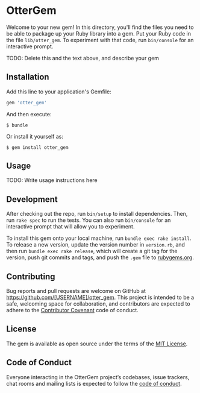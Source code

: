 # OtterGem

Welcome to your new gem! In this directory, you'll find the files you need to be able to package up your Ruby library into a gem. Put your Ruby code in the file `lib/otter_gem`. To experiment with that code, run `bin/console` for an interactive prompt.

TODO: Delete this and the text above, and describe your gem

## Installation

Add this line to your application's Gemfile:

```ruby
gem 'otter_gem'
```

And then execute:

    $ bundle

Or install it yourself as:

    $ gem install otter_gem

## Usage

TODO: Write usage instructions here

## Development

After checking out the repo, run `bin/setup` to install dependencies. Then, run `rake spec` to run the tests. You can also run `bin/console` for an interactive prompt that will allow you to experiment.

To install this gem onto your local machine, run `bundle exec rake install`. To release a new version, update the version number in `version.rb`, and then run `bundle exec rake release`, which will create a git tag for the version, push git commits and tags, and push the `.gem` file to [rubygems.org](https://rubygems.org).

## Contributing

Bug reports and pull requests are welcome on GitHub at https://github.com/[USERNAME]/otter_gem. This project is intended to be a safe, welcoming space for collaboration, and contributors are expected to adhere to the [Contributor Covenant](http://contributor-covenant.org) code of conduct.

## License

The gem is available as open source under the terms of the [MIT License](https://opensource.org/licenses/MIT).

## Code of Conduct

Everyone interacting in the OtterGem project’s codebases, issue trackers, chat rooms and mailing lists is expected to follow the [code of conduct](https://github.com/[USERNAME]/otter_gem/blob/master/CODE_OF_CONDUCT.md).
